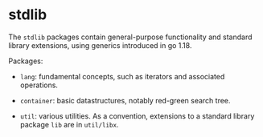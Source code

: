 # stdlib

The `stdlib` packages contain general-purpose functionality and standard library extensions, using generics introduced in go 1.18.

Packages:
 
* `lang`: fundamental concepts, such as iterators and associated operations.
  
* `container`: basic datastructures, notably red-green search tree.

* `util`: various utilities. As a convention, extensions to a standard library package `lib` are in `util/libx`.


